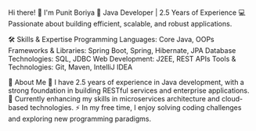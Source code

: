 

<!---
Punitboriya/Punitboriya is a ✨ special ✨ repository because its `README.md` (this file) appears on your GitHub profile.
You can click the Preview link to take a look at your changes.
--->



Hi there! 👋 I'm Punit Boriya
🎯 Java Developer | 2.5 Years of Experience
💻 Passionate about building efficient, scalable, and robust applications.

🛠️ Skills & Expertise
Programming Languages: Core Java, OOPs
Frameworks & Libraries: Spring Boot, Spring, Hibernate, JPA
Database Technologies: SQL, JDBC
Web Development: J2EE, REST APIs
Tools & Technologies: Git, Maven, IntelliJ IDEA


🌟 About Me
🔭 I have 2.5 years of experience in Java development, with a strong foundation in building RESTful services and enterprise applications.
🌱 Currently enhancing my skills in microservices architecture and cloud-based technologies.
⚡ In my free time, I enjoy solving coding challenges and exploring new programming paradigms.


